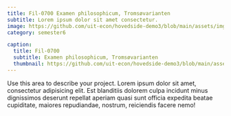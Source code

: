 ```yaml
---
title: Fil-0700 Examen philosophicum, Tromsøvarianten
subtitle: Lorem ipsum dolor sit amet consectetur.
image: https://github.com/uit-econ/hovedside-demo3/blob/main/assets/img/exfil.jpg?raw=true
category: semester6

caption:
  title: Fil-0700
  subtitle: Examen philosophicum, Tromsøvarianten
  thumbnail: https://github.com/uit-econ/hovedside-demo3/blob/main/assets/img/exfil.jpg?raw=true
---
```

Use this area to describe your project. Lorem ipsum dolor sit amet, consectetur adipisicing elit. Est blanditiis dolorem culpa incidunt minus dignissimos deserunt repellat aperiam quasi sunt officia expedita beatae cupiditate, maiores repudiandae, nostrum, reiciendis facere nemo!


